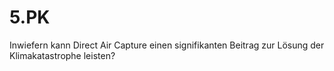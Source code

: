 # 5.PK
Inwiefern kann Direct Air Capture einen signifikanten Beitrag zur Lösung der Klimakatastrophe leisten?

